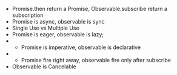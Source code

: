 * Promise.then return a Promise, Observable.subscribe return a subscription
* Promise is async, observable is sync
* Single Use vs Multiple Use
* Promise is eager, observable is lazy;
* * Promise is imperative, observable is declarative
* *  Promise fire right away, observable fire only after subscribe
* Observable is Cancelable